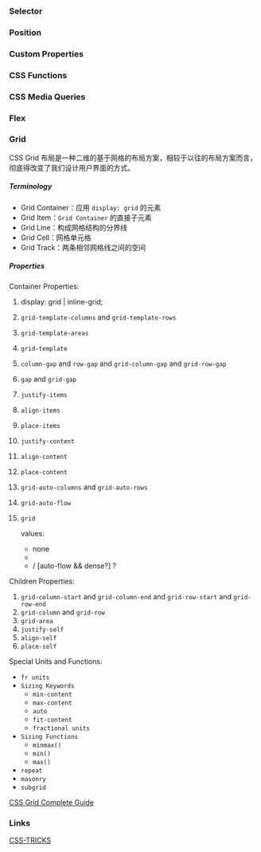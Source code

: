 ### Selector

### Position

### Custom Properties

### CSS Functions

### CSS Media Queries

### Flex

### Grid

CSS Grid 布局是一种二维的基于网格的布局方案，相较于以往的布局方案而言，彻底得改变了我们设计用户界面的方式。

##### Terminology

- Grid Container：应用 `display: grid` 的元素
- Grid Item：`Grid Container` 的直接子元素
- Grid Line：构成网格结构的分界线
- Grid Cell：网格单元格
- Grid Track：两条相邻网格线之间的空间

##### Properties

Container Properties:

1. display: grid | inline-grid;

2. `grid-template-columns` and `grid-template-rows`

3. `grid-template-areas`

4. `grid-template`

5. `column-gap` and `row-gap` and `grid-column-gap` and `grid-row-gap`

6. `gap` and `grid-gap`

7. `justify-items`

8. `align-items`

9. `place-items`

10. `justify-content`

11. `align-content`

12. `place-content`

13. `grid-auto-columns` and `grid-auto-rows`

14. `grid-auto-flow`

15. `grid`

    values:

    - none
    - <grid-template>
    - <grid-template-rows> / [auto-flow && dense?]  <grid-auto-columns>?

Children Properties:

1. `grid-column-start` and `grid-column-end` and `grid-row-start` and `grid-row-end`
2. `grid-column` and `grid-row`
3. `grid-area`
4. `justify-self`
5. `align-self`
6. `place-self`

Special Units and Functions:

- `fr units`
- `Sizing Keywords`
  - `min-content`
  - `max-content`
  - `auto`
  - `fit-content`
  - `fractional units`
- `Sizing Functions`
  - `minmax()`
  - `min()`
  - `max()`
- `repeat`
- `masonry`
- `subgrid`



[CSS Grid Complete Guide](https://css-tricks.com/snippets/css/complete-guide-grid/)

### Links

[CSS-TRICKS](https://css-tricks.com/)